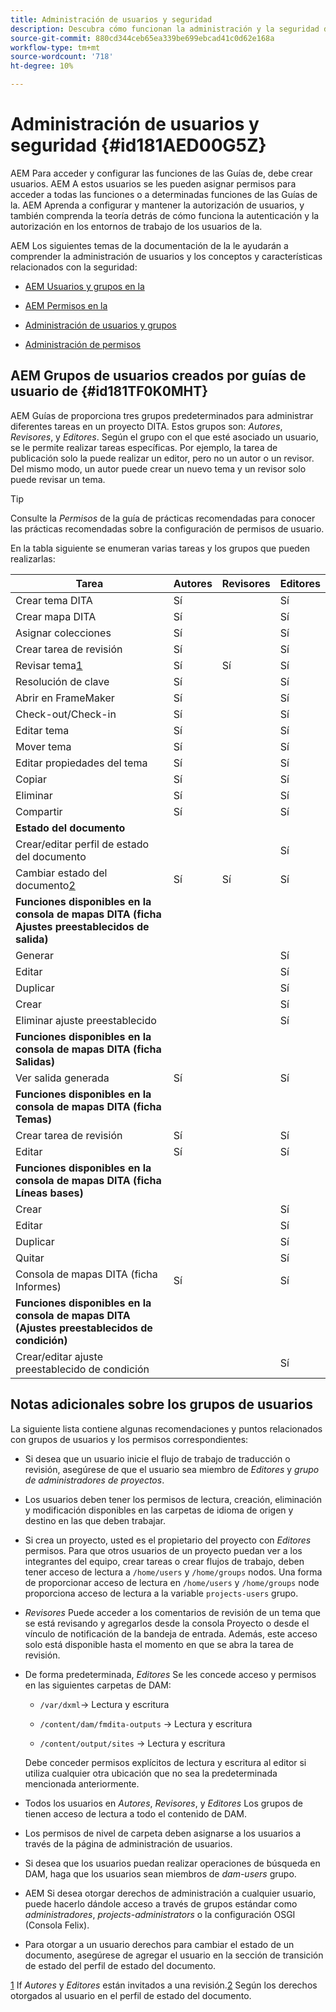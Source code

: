 ```yaml
---
title: Administración de usuarios y seguridad
description: Descubra cómo funcionan la administración y la seguridad de los usuarios
source-git-commit: 880cd344ceb65ea339be699ebcad41c0d62e168a
workflow-type: tm+mt
source-wordcount: '718'
ht-degree: 10%

---
```


# Administración de usuarios y seguridad {#id181AED00G5Z}

AEM Para acceder y configurar las funciones de las Guías de, debe crear usuarios. AEM A estos usuarios se les pueden asignar permisos para acceder a todas las funciones o a determinadas funciones de las Guías de la. AEM Aprenda a configurar y mantener la autorización de usuarios, y también comprenda la teoría detrás de cómo funciona la autenticación y la autorización en los entornos de trabajo de los usuarios de la.

AEM Los siguientes temas de la documentación de la le ayudarán a comprender la administración de usuarios y los conceptos y características relacionados con la seguridad:

- [AEM Usuarios y grupos en la](https://helpx.adobe.com/experience-manager/6-5/sites/administering/using/security.html#UsersandGroupsinAEM)

- [AEM Permisos en la](https://helpx.adobe.com/experience-manager/6-5/sites/administering/using/security.html#PermissionsinAEM)

- [Administración de usuarios y grupos](https://helpx.adobe.com/experience-manager/6-5/sites/administering/using/security.html#ManagingUsersandGroups)

- [Administración de permisos](https://helpx.adobe.com/experience-manager/6-5/sites/administering/using/security.html#ManagingPermissions)


## AEM Grupos de usuarios creados por guías de usuario de {#id181TF0K0MHT}

AEM Guías de proporciona tres grupos predeterminados para administrar diferentes tareas en un proyecto DITA. Estos grupos son: *Autores*, *Revisores*, y *Editores*. Según el grupo con el que esté asociado un usuario, se le permite realizar tareas específicas. Por ejemplo, la tarea de publicación solo la puede realizar un editor, pero no un autor o un revisor. Del mismo modo, un autor puede crear un nuevo tema y un revisor solo puede revisar un tema.

>[!TIP]
>
> Consulte la *Permisos* de la guía de prácticas recomendadas para conocer las prácticas recomendadas sobre la configuración de permisos de usuario.

En la tabla siguiente se enumeran varias tareas y los grupos que pueden realizarlas:

| Tarea | Autores | Revisores | Editores |
|----|-------|---------|----------|
| Crear tema DITA | Sí |   | Sí |
| Crear mapa DITA | Sí |   | Sí |
| Asignar colecciones | Sí |   | Sí |
| Crear tarea de revisión | Sí |   | Sí |
| Revisar tema[1](#fntarg_1) | Sí | Sí | Sí |
| Resolución de clave | Sí |   | Sí |
| Abrir en FrameMaker | Sí |   | Sí |
| Check-out/Check-in | Sí |   | Sí |
| Editar tema | Sí |   | Sí |
| Mover tema | Sí |   | Sí |
| Editar propiedades del tema | Sí |   | Sí |
| Copiar | Sí |   | Sí |
| Eliminar | Sí |   | Sí |
| Compartir | Sí |   | Sí |
| **Estado del documento** |
| Crear/editar perfil de estado del documento |   |   | Sí |
| Cambiar estado del documento[2](#fntarg_2) | Sí | Sí | Sí |
| **Funciones disponibles en la consola de mapas DITA \(ficha Ajustes preestablecidos de salida\)** |
| Generar |   |   | Sí |
| Editar |   |   | Sí |
| Duplicar |   |   | Sí |
| Crear |   |   | Sí |
| Eliminar ajuste preestablecido |   |   | Sí |
| **Funciones disponibles en la consola de mapas DITA \(ficha Salidas\)** |
| Ver salida generada | Sí |   | Sí |
| **Funciones disponibles en la consola de mapas DITA \(ficha Temas\)** |
| Crear tarea de revisión | Sí |   | Sí |
| Editar | Sí |   | Sí |
| **Funciones disponibles en la consola de mapas DITA \(ficha Líneas bases\)** |
| Crear |   |   | Sí |
| Editar |   |   | Sí |
| Duplicar |   |   | Sí |
| Quitar |   |   | Sí |
| Consola de mapas DITA \(ficha Informes\) | Sí |   | Sí |
| **Funciones disponibles en la consola de mapas DITA \(Ajustes preestablecidos de condición\)** |
| Crear/editar ajuste preestablecido de condición |   |   | Sí |

## Notas adicionales sobre los grupos de usuarios

La siguiente lista contiene algunas recomendaciones y puntos relacionados con grupos de usuarios y los permisos correspondientes:

- Si desea que un usuario inicie el flujo de trabajo de traducción o revisión, asegúrese de que el usuario sea miembro de *Editores* y *grupo de administradores de proyectos*.

- Los usuarios deben tener los permisos de lectura, creación, eliminación y modificación disponibles en las carpetas de idioma de origen y destino en las que deben trabajar.

- Si crea un proyecto, usted es el propietario del proyecto con *Editores* permisos. Para que otros usuarios de un proyecto puedan ver a los integrantes del equipo, crear tareas o crear flujos de trabajo, deben tener acceso de lectura a `/home/users` y `/home/groups` nodos. Una forma de proporcionar acceso de lectura en `/home/users` y `/home/groups` node proporciona acceso de lectura a la variable `projects-users` grupo.

- *Revisores* Puede acceder a los comentarios de revisión de un tema que se está revisando y agregarlos desde la consola Proyecto o desde el vínculo de notificación de la bandeja de entrada. Además, este acceso solo está disponible hasta el momento en que se abra la tarea de revisión.

- De forma predeterminada, *Editores* Se les concede acceso y permisos en las siguientes carpetas de DAM:

   - ``/var/dxml``-\> Lectura y escritura

   - `/content/dam/fmdita-outputs` -\> Lectura y escritura

   - `/content/output/sites` -\> Lectura y escritura

  Debe conceder permisos explícitos de lectura y escritura al editor si utiliza cualquier otra ubicación que no sea la predeterminada mencionada anteriormente.

- Todos los usuarios en *Autores*, *Revisores*, y *Editores* Los grupos de tienen acceso de lectura a todo el contenido de DAM.

- Los permisos de nivel de carpeta deben asignarse a los usuarios a través de la página de administración de usuarios.

- Si desea que los usuarios puedan realizar operaciones de búsqueda en DAM, haga que los usuarios sean miembros de *dam-users* grupo.

- AEM Si desea otorgar derechos de administración a cualquier usuario, puede hacerlo dándole acceso a través de grupos estándar como *administradores*, *projects-administrators* o la configuración OSGI \(Consola Felix\).

- Para otorgar a un usuario derechos para cambiar el estado de un documento, asegúrese de agregar el usuario en la sección de transición de estado del perfil de estado del documento.

[1](#fnsrc_1) If *Autores* y *Editores* están invitados a una revisión.[2](#fnsrc_2) Según los derechos otorgados al usuario en el perfil de estado del documento.
